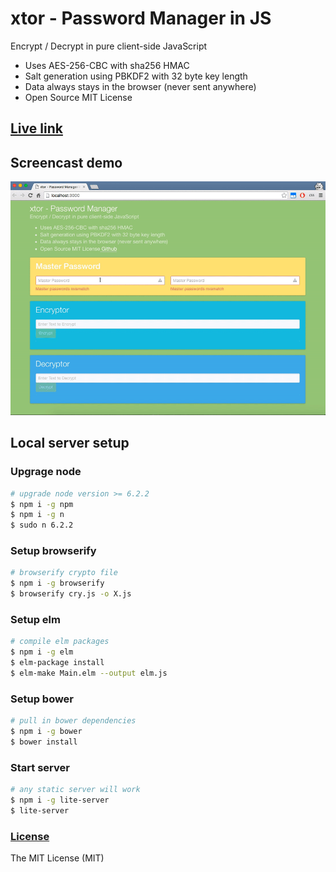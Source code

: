 # xtor - Password Manager in JS
Encrypt / Decrypt in pure client-side JavaScript
- Uses AES-256-CBC with sha256 HMAC
- Salt generation using PBKDF2 with 32 byte key length
- Data always stays in the browser (never sent anywhere)
- Open Source MIT License

## [Live link](https://rajasharan.github.io/xtor)

## Screencast demo
![](/demo.gif)

## Local server setup
### Upgrage node
```sh
# upgrade node version >= 6.2.2
$ npm i -g npm
$ npm i -g n
$ sudo n 6.2.2
```

### Setup browserify
```sh
# browserify crypto file
$ npm i -g browserify
$ browserify cry.js -o X.js
```

### Setup elm
```sh
# compile elm packages
$ npm i -g elm
$ elm-package install
$ elm-make Main.elm --output elm.js
```

### Setup bower
```sh
# pull in bower dependencies
$ npm i -g bower
$ bower install
```

### Start server
```sh
# any static server will work
$ npm i -g lite-server
$ lite-server
```

### [License](/LICENSE)
The MIT License (MIT)
